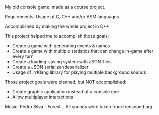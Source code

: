 My old console game, made as a course project.

Requirements: Usage of C, C++ and/or ASM languages

Accomplished by making the whole project in C++

This project helped me to accomplish those goals:

- Create a game with generating events & names
- Create a game with multiple statistics that can change in-game after every turn
- Create a loading-saving system with JSON-files
- Create a JSON serializer/deserializer
- Usage of irrKlang library for playing multiple background sounds

Those project goals were planned, but NOT accomplished:

- Create graphic application instead of a console one
- Allow multiplayer interactions

Music: Pedro Silva - Forest...
All sounds were taken from freesound.org
